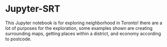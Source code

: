 # Jupyter-SRT
This Jupyter notebook is for exploring neighborhood in Toronto! there are a lot of purposes for the exploration, some examples shown are 
creating surrounding maps, getting places within a district, and economy according to postcode.
